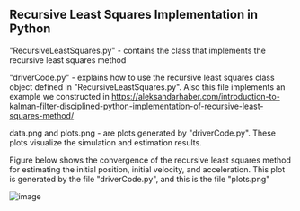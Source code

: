 ## Recursive Least Squares Implementation in Python

"RecursiveLeastSquares.py" - contains the class that implements the recursive least squares method

"driverCode.py" - explains how to use the recursive least squares class object defined in "RecursiveLeastSquares.py". Also this file implements an example we constructed in https://aleksandarhaber.com/introduction-to-kalman-filter-disciplined-python-implementation-of-recursive-least-squares-method/

data.png and plots.png - are plots generated by "driverCode.py". These plots visualize the simulation and estimation results.

Figure below shows the convergence of the recursive least squares method for estimating the initial position, initial velocity, and acceleration. This plot is generated by the file "driverCode.py", and this is the file "plots.png"

![image](https://github.com/amithachari/Controls/assets/64373075/c50ed359-0138-4b3f-b01a-b008dd24fdd1)
